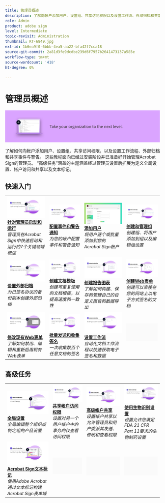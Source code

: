 ```yaml
---
title: 管理员概述
description: 了解向帐户添加用户、设置组、共享访问权限以及设置工作流、外部归档和共享事件与警告的基础知识
role: Admin
product: adobe sign
level: Intermediate
topic-revisit: Administration
thumbnail: KT-6849.jpg
exl-id: 1b6ea9f0-6bbb-4ea5-aa22-bfa42f7cca18
source-git-commit: 2a81d3fe9dcdbe239d6f7957b2641473137a585e
workflow-type: tm+mt
source-wordcount: '418'
ht-degree: 0%

---
```


# 管理员概述

![Sign管理员图像](../assets/Hero-Admin.png)

了解如何向帐户添加用户、设置组、共享访问权限，以及设置工作流程、外部归档和共享事件与警告。 这些教程面向已经过安装阶段并已准备好开始管理Acrobat Sign的管理员。 “高级任务”涵盖的主题涵盖经过管理员设置后扩展为定义全局设置、帐户访问和共享以及文本标记。

## 快速入门

<table style="table-layout:fixed">
<tr>
  <td>
    <a href="up-and-running-admin.md">
      <img alt="针对管理员启动和运行" src="../assets/Up-Running.png" />
    </a>
    <div>
    <a href="up-and-running-admin.md"><strong>针对管理员启动和运行</strong></a>
    </div>
    <em>管理员在Acrobat Sign中快速启动和运行的7个关键领域概述</em>
    <br>
  </td>
  <td>
    <a href="set-up-shared-events-and-alert.md">
      <img alt="设置共享事件和警告" src="../assets/Notifications_1280.png" />
    </a>
    <div>
    <a href="set-up-shared-events-and-alert.md"><strong>配置事件和警告通知</strong></a>
    </div>
    <em>为您的帐户配置事件和警告通知</em>
    <br>
  </td>
  <td>
    <a href="add-users-to-your-account.md">
      <img alt="添加会话" src="../assets/Adding-Users.png" />
    </a>
    <div>
    <a href="add-users-to-your-account.md"><strong>添加用户</strong></a>
    </div>
    <em>将用户逐个或批量添加到您的Acrobat Sign帐户</em>
    <br>
  </td>
  <td>
    <a href="create-and-manage-groups.md">
      <img alt="创建和管理组" src="../assets/Creating-Groups.png" />
    </a>
    <div>
    <a href="create-and-manage-groups.md"><strong>创建和管理组</strong></a>
    </div>
    <em>创建组、将用户添加到组以及编辑组设置</em>
    <br>
  </td>
</tr>
<tr>
 <td>
    <a href="set-up-your-external-archive.md">
      <img alt="设置外部归档" src="../assets/ExternalArchive.png" />
    </a>
    <div>
    <a href="set-up-your-external-archive.md"><strong>设置外部归档</strong></a>
    </div>
    <em>为已签名协议的备份副本创建外部归档</em>
    <br>
  </td>
  <td>
    <a href="../sign-advanced-users/create-a-template.md">
      <img alt="创建文档模板" src="../assets/Template.png" />
    </a>
    <div>
    <a href="../sign-advanced-users/create-a-template.md"><strong>创建文档模板</strong></a>
    </div>
    <em>创建可重复使用的文档模板，以提高速度和一致性</em>
    <br>
  </td>
  <td>
    <a href="create-a-report.md">
      <img alt="创建报告图表" src="../assets/Reportchart.png" />
    </a>
    <div>
    <a href="create-a-report.md"><strong>创建报告图表</strong></a>
    </div>
    <em>了解如何构建、保存和管理自己的自定义报告和数据导出</em>
    <br>
  </td>
  <td>
    <a href="../sign-advanced-users/webform.md">
      <img alt="创建Web表单" src="../assets/Webform.png" />
    </a>
    <div>
    <a href="../sign-advanced-users/webform.md"><strong>创建Web表单</strong></a>
    </div>
    <em>创建可以直接在您的网站上以电子方式签名的文档</em>
    <br>
  </td>
</tr>
<tr>
  <td>
    <a href="../sign-advanced-users/modify-webform.md">
      <img alt="修改现有Web表单" src="../assets/Modifywebform.png" />
    </a>
    <div>
    <a href="../sign-advanced-users/modify-webform.md"><strong>修改现有Web表单</strong></a>
    </div>
    <em>了解如何禁用、编辑和重新启用现有Web表单</em>
    <br>
  </td>
  <td>
    <a href="../sign-advanced-users/megasign.md">
      <img alt="批量发送和收集签名" src="../assets/Megasign.png" />
    </a>
    <div>
    <a href="../sign-advanced-users/megasign.md"><strong>批量发送和收集签名</strong></a>
    </div>
    <em>一次收集数百个任意文档的签名</em>
    <br>
  </td>
  <td>
    <a href="building-a-custom-workflow.md">
      <img alt="设置工作流" src="../assets/BuildingWorkflow.png" />
    </a>
    <div>
    <a href="building-a-custom-workflow.md"><strong>设置工作流</strong></a>
    </div>
    <em>自动化文档工作流程以快速获取电子签名和数据</em>
    <br>
  </td>
  <td>
    <img alt="间隔条" src="../assets/Grayspacer.png" />
    <div>
    <br>
  </td>
</tr>
</table>

## 高级任务

<table style="table-layout:fixed">
<tr>
  <td>
    <a href="learn-about-global-settings.md">
      <img alt="全局设置" src="../assets/GlobalSettings_1280.png">
    </a>
    <div>
    <a href="learn-about-global-settings.md"><strong>全局设置</strong></a>
    </div>
    <em>全局编辑整个组织或特定组的产品设置</em>
    <br>
  </td>
  <td>
    <a href="share-account-access.md">
      <img alt="共享帐户访问权限" src="../assets/SharingAccess.png" />
    </a>  
    <div>
    <a href="share-account-access.md"><strong>共享帐户访问权限</strong></a>
    </div>
    <em>设置对另一个用户帐户中的事务的仅查看访问权限</em>
    <br>
  </td>
  <td>
    <a href="advanced-account-sharing.md">
      <img alt="高级帐户共享" src="../assets/AdvancedSharing_1280.png" />
    </a>
    <div>
    <a href="advanced-account-sharing.md"><strong>高级帐户共享</strong></a>
    </div>
    <em>设置帐户共享以允许管理员和用户委派其发送、修改和查看权限</em>
    <br>
  </td>
  <td>
    <a href="use-bio-pharma-settings.md">
      <img alt="使用生物识别设置" src="../assets/Bio_1280.png" />
    </a>
    <div>
    <a href="use-bio-pharma-settings.md"><strong>使用生物识别设置</strong></a>
    </div>
    <em>设置允许您满足FDA 21 CFR Part 11要求的生物制药设置</em>
    <br>
  </td> 
</tr>
<tr>
   <td>
     <a href="../sign-advanced-users/adobe-sign-text-tagging.md">
      <img alt="Acrobat Sign文本标记" src="../assets/Text-Tagging.png" />
    </a>
    <div>
    <a href="../sign-advanced-users/adobe-sign-text-tagging.md"><strong>Acrobat Sign文本标记</strong></a>
    <div>
    <em>使用Adobe Acrobat通过文本标记构建Acrobat Sign表单域</em>
    <br>
  </td>
  <td>
    <img alt="间隔条" src="../assets/Grayspacer.png" />
    <div>
    <br>
  </td>
  <td>
    <img alt="间隔条" src="../assets/Grayspacer.png" />
    <div>
    <br>
  </td>
  <td>
    <img alt="间隔条" src="../assets/Grayspacer.png" />
    <div>
    <br>
  </td>
</tr>
</table>
